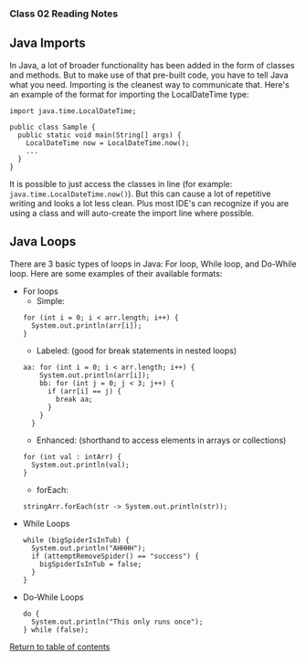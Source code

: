 ### Class 02 Reading Notes

## Java Imports

In Java, a lot of broader functionality has been added in the form of classes and methods. But to make use of that pre-built code, you have to tell Java what you need. Importing is the cleanest way to communicate that. Here's an example of the format for importing the LocalDateTime type:

```
import java.time.LocalDateTime;

public class Sample {
  public static void main(String[] args) {
    LocalDateTime now = LocalDateTime.now();
    ...
  }
}
```

It is possible to just access the classes in line (for example: `java.time.LocalDateTime.now()`). But this can cause a lot of repetitive writing and looks a lot less clean. Plus most IDE's can recognize if you are using a class and will auto-create the import line where possible.

## Java Loops

There are 3 basic types of loops in Java: For loop, While loop, and Do-While loop. Here are some examples of their available formats:

- For loops
  - Simple:
  ```
  for (int i = 0; i < arr.length; i++) {
    System.out.println(arr[i]);
  }
  ```
  - Labeled: (good for break statements in nested loops)
  ```
  aa: for (int i = 0; i < arr.length; i++) {
      System.out.println(arr[i]);
      bb: for (int j = 0; j < 3; j++) {
        if (arr[i] == j) {
          break aa;
        }
      }
    }
  ```
  - Enhanced: (shorthand to access elements in arrays or collections)
  ```
  for (int val : intArr) {
    System.out.println(val);
  }
  ```
  - forEach:
  ```
  stringArr.forEach(str -> System.out.println(str));
  ```
- While Loops
  ```
  while (bigSpiderIsInTub) {
    System.out.println("AHHHH");
    if (attemptRemoveSpider() == "success") {
      bigSpiderIsInTub = false;
    }
  }
  ```
- Do-While Loops
  ```
  do {
    System.out.println("This only runs once");
  } while (false);
  ```

[Return to table of contents](../README.md)
